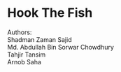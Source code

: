 <h1>Hook The Fish</h1>
Authors:<br>
Shadman Zaman Sajid<br>
Md. Abdullah Bin Sorwar Chowdhury<br>
Tahjir Tansim<br>
Arnob Saha
